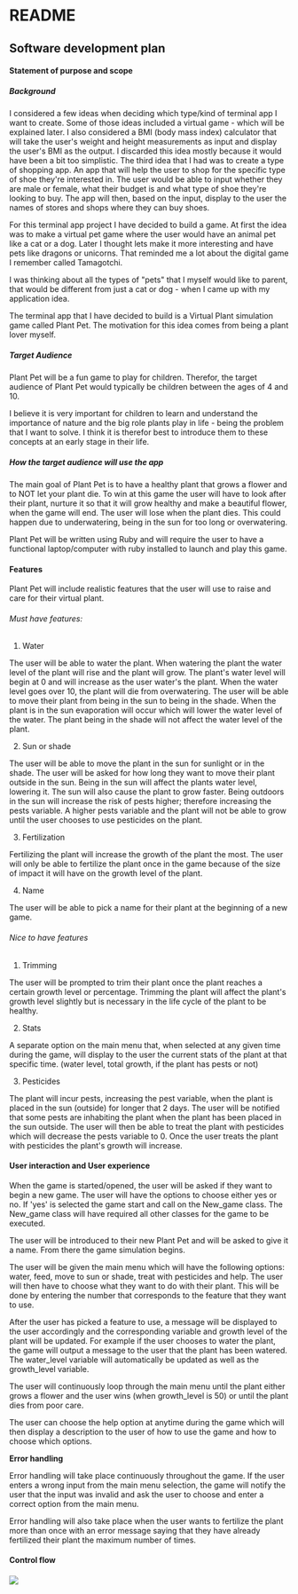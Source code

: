 # README

## Software development plan

#### Statement of purpose and scope

##### Background

I considered a few ideas when deciding which type/kind of terminal app I want to create. Some of those ideas included a virtual game - which will be explained later. I also considered a BMI (body mass index) calculator that will take the user's weight and height measurements as input and display the user's BMI as the output. I discarded this idea mostly because it would have been a bit too simplistic. The third idea that I had was to create a type of shopping app. An app that will help the user to shop for the specific type of shoe they're interested in. The user would be able to input whether they are male or female, what their budget is and what type of shoe they're looking to buy. The app will then, based on the input, display to the user the names of  stores and shops where they can buy shoes.

For this terminal app project I have decided to build a game. At first the idea was to make a virtual pet game where the user would have an animal pet like a cat or a dog. Later I thought lets make it more interesting and have pets like dragons or unicorns. That reminded me a lot about the digital game I remember called Tamagotchi. 

I was thinking about all the types of "pets" that I myself would like to parent, that would be different from just a cat or dog - when I came up with my application idea.

The terminal app that I have decided to build is a Virtual Plant simulation game called Plant Pet. The motivation for this idea comes from being a plant lover myself. 

##### Target Audience

Plant Pet will be a fun game to play for children. Therefor, the target audience of Plant Pet would typically be children between the ages of 4 and 10. 

I believe it is very important for children to learn and understand the importance of nature and the big role plants play in life - being the problem that I want to solve. I think it is therefor best to introduce them to these concepts at an early stage in their life.

##### How the target audience will use the app

The main goal of Plant Pet is to have a healthy plant that grows a flower and to NOT let your plant die. To win at this game the user will have to look after their plant, nurture it so that it will grow healthy and make a beautiful flower, when the game will end. The user will lose when the plant dies. This could happen due to  underwatering, being in the sun for too long or overwatering. 

Plant Pet will be written using Ruby and will require the user to have a functional laptop/computer with ruby installed to launch and play this game.

#### Features

Plant Pet will include realistic features that the user will use to raise and care for their virtual plant. 

###### Must have features:

1. Water 

The user will be able to water the plant. When watering the plant the water level of the plant will rise and the plant will grow. The plant's water level will begin at 0 and will increase as the user water's the plant. When the water level goes over 10, the plant will die from overwatering. The user will be able to move their plant from being in the sun to being in the shade. When the plant is in the sun evaporation will occur which will lower the water level of the water. The plant being in the shade will not affect the water level of the plant.

2. Sun or shade

The user will be able to move the plant in the sun for sunlight or in the shade. The user will be asked for how long they want to move their plant outside in the sun. Being in the sun will affect the plants water level, lowering it. The sun will also cause the plant to grow faster. Being outdoors in the sun will increase the risk of pests higher; therefore increasing the pests variable. A higher pests variable and the plant will not be able to grow until the user chooses to use pesticides on the plant.

3. Fertilization 

Fertilizing the plant will increase the growth of the plant the most. The user will only be able to fertilize the plant once in the game because of the size of impact it will have on the growth level of the plant.

4. Name

The user will be able to pick a name for their plant at the beginning of a new game.

###### Nice to have features

1. Trimming

The user will be prompted to trim their plant once the plant reaches a certain growth level or percentage. Trimming the plant will affect the plant's growth level slightly but is necessary in the life cycle of the plant to be healthy. 

2. Stats

A separate option on the main menu that, when selected at any given time during the game, will display to the user the current stats of the plant at that specific time. (water level, total growth, if the plant has pests or not)

3. Pesticides 

The plant will incur pests, increasing the pest variable, when the plant is placed in the sun (outside) for longer that 2 days. The user will be notified that some pests are inhabiting the plant when the plant has been placed in the sun outside. The user will then be able to treat the plant with pesticides which will decrease the pests variable to 0. Once the user treats the plant with pesticides the plant's growth will increase.

#### User interaction and User experience

When the game is started/opened, the user will be asked if they want to begin a new game. The user will have the options to choose either yes or no. If 'yes' is selected the game start and call on the New_game class. The New_game class will have required all other classes for the game to be executed. 

The user will be introduced to their new Plant Pet and will be asked to give it a name. From there the game simulation begins. 

The user will be given the main menu which will have the following options: water, feed, move to sun or shade, treat with pesticides and help. The user will then have to choose what they want to do with their plant. This will be done by entering the number that corresponds to the feature that they want to use. 

After the user has picked a feature to use, a message will be displayed to the user accordingly  and the corresponding variable and growth level of the plant will be updated. For example if the user chooses to water the plant, the game will output a message to the user that the plant has been watered. The water_level variable will automatically be updated as well as the growth_level variable.

The user will continuously loop through the main menu until the plant either grows a flower and the user wins (when growth_level is 50) or until the plant dies from poor care.

The user can choose the help option at anytime during the game which will then display a description to the user of how to use the game and how to choose which options. 

**Error handling**

Error handling will take place continuously throughout the game. If the user enters a wrong input from the main menu selection, the game will notify the user that the input was invalid and ask the user to choose and enter a correct option from the main menu.

Error handling will also take place when the user wants to fertilize the plant more than once with an error message saying that they have already fertilized their plant the maximum number of times.

#### Control flow

#### ![](C:\Users\zandelisenekal\Downloads\control_flow_terminal_app.jpg)



